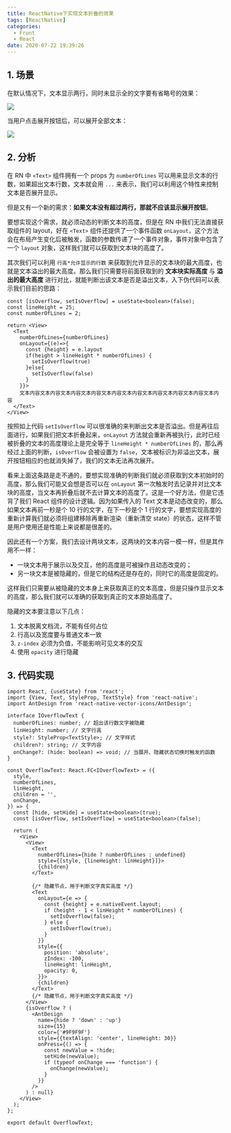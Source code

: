 ```yaml
---
title: ReactNative下实现文本折叠的效果
tags: [ReactNative]
categories:
  - Front
  - React
date: 2020-07-22 19:39:26
---
```


## 1. 场景

在默认情况下，文本显示两行，同时未显示全的文字要有省略号的效果：

![](http://img.cdn.esunr.xyz/markdown/20200722194115.png)

当用户点击展开按钮后，可以展开全部文本：

![](http://img.cdn.esunr.xyz/markdown/20200722194228.png)

## 2. 分析

在 RN 中 `<Text>` 组件拥有一个 props 为 `numberOfLines` 可以用来显示文本的行数，如果超出文本行数，文本就会用 `...` 来表示，我们可以利用这个特性来控制文本是否展开显示。

但是又有一个新的需求：**如果文本没有超过两行，那就不应该显示展开按钮**。

要想实现这个需求，就必须动态的判断文本的高度，但是在 RN 中我们无法直接获取组件的 layout，好在 `<Text>` 组件还提供了一个事件函数 `onLayout`，这个方法会在布局产生变化后被触发，函数的参数传递了一个事件对象，事件对象中包含了一个 `layout` 对象，这样我们就可以获取到文本块的高度了。

其次我们可以利用 `行高*允许显示的行数` 来获取到允许显示的文本块的最大高度，也就是文本溢出的最大高度。那么我们只需要将前面获取到的 **文本块实际高度** 与 **溢出的最大高度** 进行对比，就能判断出该文本是否是溢出文本，入下伪代码可以表示我们目前的思路：

```tsx
const [isOverflow, setIsOverflow] = useState<boolean>(false);
const lineHeight = 25;
const numberOfLines = 2;

return <View>
  <Text 
    numberOfLines={numberOfLines} 
    onLayout={(e)=>{
      const {height} = e.layout
      if(height > lineHeight * numberOfLines) {
        setIsOverflow(true)
      }else{
        setIsOverflow(false)
      }
    }}>
    文本内容文本内容文本内容文本内容文本内容文本内容文本内容文本内容文本内容文本内容
  </Text>
</View>
```

按照如上代码 `setIsOverflow` 可以很准确的来判断出文本是否溢出。但是再往后面进行，如果我们把文本折叠起来，`onLayout` 方法就会重新再被执行，此时已经被折叠的文本的高度理论上是完全等于 `lineHeight * numberOfLines` 的，那么再经过上面的判断，`isOverflow` 会被设置为 `false`，文本被标识为非溢出文本，展开按钮相应的也就消失掉了，我们的文本无法再次展开。

看来上面这条路是走不通的，要想实现准确的判断我们就必须获取到文本初始时的高度，那么我们可能又会想是否可以在 `onLayout` 第一次触发时去记录并对比文本块的高度，当文本再折叠后就不去计算文本的高度了。这是一个好方法，但是它违背了我们 React 组件的设计逻辑。因为如果传入的 Text 文本是动态改变的，那么如果文本再前一秒是个 10 行的文字，在下一秒是个 1 行的文字，要想实现高度的重新计算我们就必须将组建移除再重新渲染（重新清空 state）的状态，这样不管是用户使用还是性能上来说都是很差的。

因此还有一个方案，我们去设计两块文本，这两块的文本内容一模一样，但是其作用不一样：

- 一块文本用于展示以及交互，他的高度是可被操作且动态改变的；
- 另一块文本是被隐藏的，但是它的结构还是存在的，同时它的高度是固定的。

这样我们只需要从被隐藏的文本身上来获取真正的文本高度，但是只操作显示文本的高度，那么我们就可以准确的获取到真正的文本原始高度了。

隐藏的文本要注意以下几点：

1. 文本脱离文档流，不能有任何占位
2. 行高以及宽度要与普通文本一致
3. `z-index` 必须为负值，不能影响可见文本的交互
4. 使用 `opacity` 进行隐藏

## 3. 代码实现

```tsx
import React, {useState} from 'react';
import {View, Text, StyleProp, TextStyle} from 'react-native';
import AntDesign from 'react-native-vector-icons/AntDesign';

interface IOverflowText {
  numberOfLines: number; // 超出该行数文字被隐藏
  linHeight: number; // 文字行高
  style?: StyleProp<TextStyle>; // 文字样式
  children?: string; // 文字内容
  onChange?: (hide: boolean) => void; // 当展开、隐藏状态切换时触发的函数
}

const OverflowText: React.FC<IOverflowText> = ({
  style,
  numberOfLines,
  linHeight,
  children = '',
  onChange,
}) => {
  const [hide, setHide] = useState<boolean>(true);
  const [isOverflow, setIsOverflow] = useState<boolean>(false);

  return (
    <View>
      <View>
        <Text
          numberOfLines={hide ? numberOfLines : undefined}
          style={[style, {lineHeight: linHeight}]}>
          {children}
        </Text>

        {/* 隐藏节点，用于判断文字真实高度 */}
        <Text
          onLayout={e => {
            const {height} = e.nativeEvent.layout;
            if (height - 1 < linHeight * numberOfLines) {
              setIsOverflow(false);
            } else {
              setIsOverflow(true);
            }
          }}
          style={{
            position: 'absolute',
            zIndex: -100,
            lineHeight: linHeight,
            opacity: 0,
          }}>
          {children}
        </Text>
        {/* 隐藏节点，用于判断文字真实高度 */}
      </View>
      {isOverflow ? (
        <AntDesign
          name={hide ? 'down' : 'up'}
          size={15}
          color={'#9F9F9F'}
          style={{textAlign: 'center', lineHeight: 30}}
          onPress={() => {
            const newValue = !hide;
            setHide(newValue);
            if (typeof onChange === 'function') {
              onChange(newValue);
            }
          }}
        />
      ) : null}
    </View>
  );
};

export default OverflowText;
```